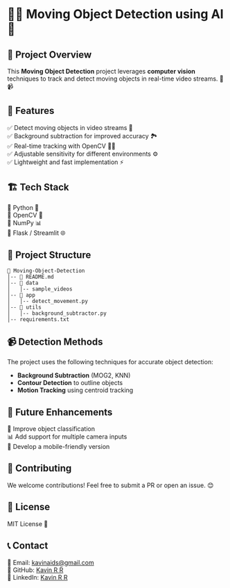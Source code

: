 # 🚶‍♂️ Moving Object Detection using AI 🎥

## 📌 Project Overview
This **Moving Object Detection** project leverages **computer vision** techniques to track and detect moving objects in real-time video streams. 🚀📹

## 🎯 Features
✅ Detect moving objects in video streams 🎥  
✅ Background subtraction for improved accuracy 🏞️  
✅ Real-time tracking with OpenCV 🏃‍♂️  
✅ Adjustable sensitivity for different environments ⚙️  
✅ Lightweight and fast implementation ⚡  

## 🏗️ Tech Stack
🔹 Python 🐍  
🔹 OpenCV 👀  
🔹 NumPy 📊  
🔹 Flask / Streamlit 🌐  

## 📂 Project Structure
```
📁 Moving-Object-Detection
│-- 📜 README.md
│-- 📂 data
│   │-- sample_videos
│-- 📂 app
│   │-- detect_movement.py
│-- 📂 utils
│   │-- background_subtractor.py
│-- requirements.txt
```


## 📹 Detection Methods
The project uses the following techniques for accurate object detection:
- **Background Subtraction** (MOG2, KNN)  
- **Contour Detection** to outline objects  
- **Motion Tracking** using centroid tracking  

## 📌 Future Enhancements
🚀 Improve object classification  
📊 Add support for multiple camera inputs  
📱 Develop a mobile-friendly version  

## 🤝 Contributing
We welcome contributions! Feel free to submit a PR or open an issue. 😊

## 📜 License
MIT License 📄

## 📞 Contact
📧 Email: kavinaids@gmail.com  
🐙 GitHub: [Kavin R R](https://github.com/Kavin-RR)  
🔗 LinkedIn: [Kavin R R](https://www.linkedin.com/in/kavin023)

